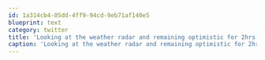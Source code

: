 ```yaml
---
id: 1a314cb4-05dd-4ff9-94cd-9eb71af140e5
blueprint: text
category: twitter
title: 'Looking at the weather radar and remaining optimistic for 2hrs from now #Wynjapalooza'
caption: 'Looking at the weather radar and remaining optimistic for 2hrs from now <span class="hashtag hashtag_local">#<a href="http://tweettemp.darylchymko.ca/?tag=wynjapalooza">Wynjapalooza</a>'
---
```

